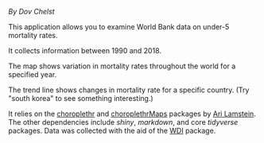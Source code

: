 _By Dov Chelst_

This application allows you to examine World Bank data on under-5 mortality 
rates.

It collects information between 1990 and 2018.

The map shows variation in mortality rates throughout the world for a specified 
year.

The trend line shows changes in mortality rate for a specific country. 
(Try "south korea" to see something interesting.)

It relies on the 
[choroplethr](https://cran.r-project.org/web/packages/choroplethr/index.html) 
and 
[choroplethrMaps](https://cran.r-project.org/web/packages/choroplethrMaps/index.html) 
packages by [Ari Lamstein](http://www.arilamstein.com). 
The other dependencies include 
_shiny_, _markdown_, and core _tidyverse_ packages. 
Data was collected with the aid of the 
[WDI](https://cran.r-project.org/web/packages/WDI/WDI.pdf) package.